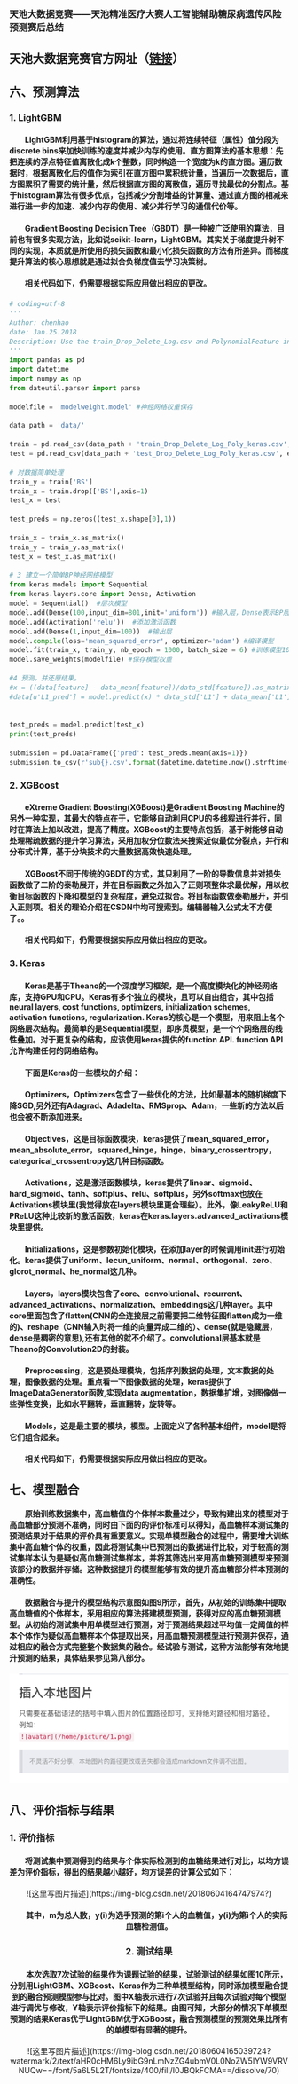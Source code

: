 ### 天池大数据竞赛——天池精准医疗大赛人工智能辅助糖尿病遗传风险预测赛后总结

## 天池大数据竞赛官方网址（[链接](https://tianchi.aliyun.com/competition/gameList.htm?spm=5176.100065.5610717.7.530d3eab58ZOrA)）

## 六、预测算法

### 1. LightGBM
#### &emsp;&emsp;LightGBM利用基于histogram的算法，通过将连续特征（属性）值分段为discrete bins来加快训练的速度并减少内存的使用。直方图算法的基本思想：先把连续的浮点特征值离散化成k个整数，同时构造一个宽度为k的直方图。遍历数据时，根据离散化后的值作为索引在直方图中累积统计量，当遍历一次数据后，直方图累积了需要的统计量，然后根据直方图的离散值，遍历寻找最优的分割点。基于histogram算法有很多优点，包括减少分割增益的计算量、通过直方图的相减来进行进一步的加速、减少内存的使用、减少并行学习的通信代价等。
#### &emsp;&emsp;Gradient Boosting Decision Tree（GBDT）是一种被广泛使用的算法，目前也有很多实现方法，比如说scikit-learn，LightGBM。其实关于梯度提升树不同的实现，本质就是所使用的损失函数和最小化损失函数的方法有所差异。而梯度提升算法的核心思想就是通过拟合负梯度值去学习决策树。
#### &emsp;&emsp;相关代码如下，仍需要根据实际应用做出相应的更改。


```python
# coding=utf-8
'''
Author: chenhao
date: Jan.25.2018
Description: Use the train_Drop_Delete_Log.csv and PolynomialFeature in XGB model
'''
import pandas as pd
import datetime
import numpy as np
from dateutil.parser import parse

modelfile = 'modelweight.model' #神经网络权重保存

data_path = 'data/'

train = pd.read_csv(data_path + 'train_Drop_Delete_Log_Poly_keras.csv', encoding='gb2312')
test = pd.read_csv(data_path + 'test_Drop_Delete_Log_Poly_keras.csv', encoding='gb2312')

# 对数据简单处理
train_y = train['BS']
train_x = train.drop(['BS'],axis=1)
test_x = test

test_preds = np.zeros((test_x.shape[0],1))

train_x = train_x.as_matrix()
train_y = train_y.as_matrix()
test_x = test_x.as_matrix()

# 3 建立一个简单BP神经网络模型
from keras.models import Sequential
from keras.layers.core import Dense, Activation
model = Sequential()  #层次模型
model.add(Dense(100,input_dim=801,init='uniform')) #输入层，Dense表示BP层
model.add(Activation('relu'))  #添加激活函数
model.add(Dense(1,input_dim=100))  #输出层
model.compile(loss='mean_squared_error', optimizer='adam') #编译模型
model.fit(train_x, train_y, nb_epoch = 1000, batch_size = 6) #训练模型1000次
model.save_weights(modelfile) #保存模型权重

#4 预测，并还原结果。
#x = ((data[feature] - data_mean[feature])/data_std[feature]).as_matrix()
#data[u'L1_pred'] = model.predict(x) * data_std['L1'] + data_mean['L1']


test_preds = model.predict(test_x)
print(test_preds)

submission = pd.DataFrame({'pred': test_preds.mean(axis=1)})
submission.to_csv(r'sub{}.csv'.format(datetime.datetime.now().strftime('%Y%m%d_%H%M%S')), header=None, index=False, float_format='%.3f')
```


### 2. XGBoost
#### &emsp;&emsp;eXtreme Gradient Boosting(XGBoost)是Gradient Boosting Machine的另外一种实现，其最大的特点在于，它能够自动利用CPU的多线程进行并行，同时在算法上加以改进，提高了精度。XGBoost的主要特点包括，基于树能够自动处理稀疏数据的提升学习算法，采用加权分位数法来搜索近似最优分裂点，并行和分布式计算，基于分块技术的大量数据高效快速处理。
#### &emsp;&emsp;XGBoost不同于传统的GBDT的方式，其只利用了一阶的导数信息并对损失函数做了二阶的泰勒展开，并在目标函数之外加入了正则项整体求最优解，用以权衡目标函数的下降和模型的复杂程度，避免过拟合。将目标函数做泰勒展开，并引入正则项。相关的理论介绍在CSDN中均可搜索到。编辑器输入公式太不方便了。。
#### &emsp;&emsp;相关代码如下，仍需要根据实际应用做出相应的更改。

### 3. Keras
#### &emsp;&emsp;Keras是基于Theano的一个深度学习框架，是一个高度模块化的神经网络库，支持GPU和CPU。Keras有多个独立的模块，且可以自由组合，其中包括neural layers, cost functions, optimizers, initialization schemes, activation functions, regularization. Keras的核心是一个模型，用来阻止各个网络层次结构。最简单的是Sequential模型，即序贯模型，是一个个网络层的线性叠加。对于更复杂的结构，应该使用keras提供的function API. function API允许构建任何的网络结构。
#### &emsp;&emsp;下面是Keras的一些模块的介绍：
#### &emsp;&emsp;Optimizers，Optimizers包含了一些优化的方法，比如最基本的随机梯度下降SGD,另外还有Adagrad、Adadelta、RMSprop、Adam，一些新的方法以后也会被不断添加进来。
#### &emsp;&emsp;Objectives，这是目标函数模块，keras提供了mean_squared_error，mean_absolute_error，squared_hinge，hinge，binary_crossentropy，categorical_crossentropy这几种目标函数。
#### &emsp;&emsp;Activations，这是激活函数模块，keras提供了linear、sigmoid、hard_sigmoid、tanh、softplus、relu、softplus，另外softmax也放在Activations模块里(我觉得放在layers模块里更合理些）。此外，像LeakyReLU和PReLU这种比较新的激活函数，keras在keras.layers.advanced_activations模块里提供。
#### &emsp;&emsp;Initializations，这是参数初始化模块，在添加layer的时候调用init进行初始化。keras提供了uniform、lecun_uniform、normal、orthogonal、zero、glorot_normal、he_normal这几种。
#### &emsp;&emsp;Layers，layers模块包含了core、convolutional、recurrent、advanced_activations、normalization、embeddings这几种layer。其中core里面包含了flatten(CNN的全连接层之前需要把二维特征图flatten成为一维的)、reshape（CNN输入时将一维的向量弄成二维的）、dense(就是隐藏层，dense是稠密的意思),还有其他的就不介绍了。convolutional层基本就是Theano的Convolution2D的封装。
#### &emsp;&emsp;Preprocessing，这是预处理模块，包括序列数据的处理，文本数据的处理，图像数据的处理。重点看一下图像数据的处理，keras提供了ImageDataGenerator函数,实现data augmentation，数据集扩增，对图像做一些弹性变换，比如水平翻转，垂直翻转，旋转等。
#### &emsp;&emsp;Models，这是最主要的模块，模型。上面定义了各种基本组件，model是将它们组合起来。
#### &emsp;&emsp;相关代码如下，仍需要根据实际应用做出相应的更改。

## 七、模型融合

#### &emsp;&emsp;原始训练数据集中，高血糖值的个体样本数量过少，导致构建出来的模型对于高血糖部分预测不准确，同时由下面的的评价标准可以得知，高血糖样本测试集的预测结果对于结果的评价具有重要意义。实现单模型融合的过程中，需要增大训练集中高血糖个体的权重，因此将测试集中已预测出的数据进行比较，对于较高的测试集样本认为是疑似高血糖测试集样本，并将其筛选出来用高血糖预测模型来预测该部分的数据并存储。这种数据提升的模型能够有效的提升高血糖部分样本预测的准确性。
#### &emsp;&emsp;数据融合与提升的模型结构示意图如图9所示，首先，从初始的训练集中提取高血糖值的个体样本，采用相应的算法搭建模型预测，获得对应的高血糖预测模型。从初始的测试集中用单模型进行预测，对于预测结果超过平均值一定阈值的样本个体作为疑似高血糖样本个体提取出来，用高血糖预测模型进行预测并保存，通过相应的融合方式完整整个数据集的融合。经试验与测试，这种方法能够有效地提升预测的结果，具体结果参见第八部分。

![result](../post_pics/Blog_1/1.png)

## 八、评价指标与结果

### 1. 评价指标
#### &emsp;&emsp;将测试集中预测得到的结果与个体实际检测到的血糖结果进行对比，以均方误差为评价指标，得出的结果越小越好，均方误差的计算公式如下：

<div align=center>
![这里写图片描述](https://img-blog.csdn.net/20180604164747974?)

#### &emsp;&emsp;其中，m为总人数，y(i)为选手预测的第i个人的血糖值，y(i)为第i个人的实际血糖检测值。

### 2. 测试结果
#### &emsp;&emsp;本次选取7次试验的结果作为课题试验的结果，试验测试的结果如图10所示，分别用LightGBM、XGBoost、Keras作为三种单模型结构，同时添加模型融合提到的融合预测模型参与比对。图中X轴表示进行7次试验并且每次试验对每个模型进行调优与修改，Y轴表示评价指标下的结果。由图可知，大部分的情况下单模型预测的结果Keras优于LightGBM优于XGBoost，融合预测模型的预测效果比所有的单模型有显著的提升。

<div align=center>
![这里写图片描述](https://img-blog.csdn.net/20180604165039724?watermark/2/text/aHR0cHM6Ly9ibG9nLmNzZG4ubmV0L0NoZW5IYW9VRVNUQw==/font/5a6L5L2T/fontsize/400/fill/I0JBQkFCMA==/dissolve/70)
